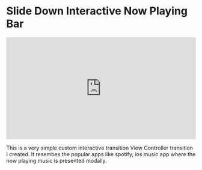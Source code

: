 # Slide Down Interactive Now Playing Bar

<div style='position:relative;padding-bottom:54%'><iframe src='https://gfycat.com/ifr/TiredScrawnyEeve' frameborder='0' scrolling='no' width='100%' height='100%' style='position:absolute;top:0;left:0' allowfullscreen></iframe></div>

This is a very simple custom interactive transition View Controller transition I created. It resembes the popular apps like spotify, ios music app where the now playing music is presented modally.